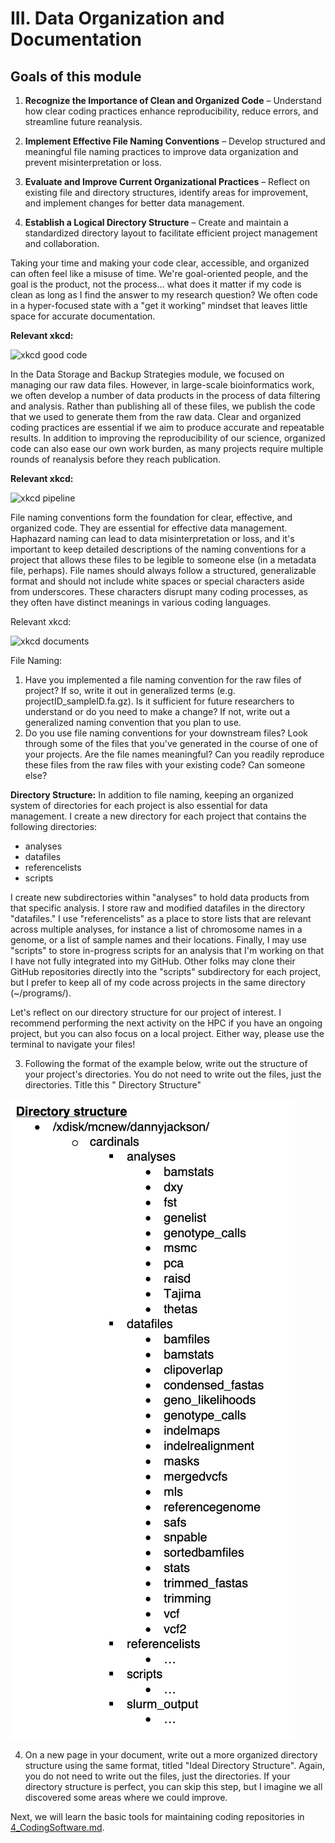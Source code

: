 # III. Data Organization and Documentation

## Goals of this module
1. **Recognize the Importance of Clean and Organized Code** – Understand how clear coding practices enhance reproducibility, reduce errors, and streamline future reanalysis.

2. **Implement Effective File Naming Conventions** – Develop structured and meaningful file naming practices to improve data organization and prevent misinterpretation or loss.

3. **Evaluate and Improve Current Organizational Practices** – Reflect on existing file and directory structures, identify areas for improvement, and implement changes for better data management.

4. **Establish a Logical Directory Structure** – Create and maintain a standardized directory layout to facilitate efficient project management and collaboration.

Taking your time and making your code clear, accessible, and organized can often feel like a misuse of time. We're goal-oriented people, and the goal is the product, not the process... what does it matter if my code is clean as long as I find the answer to my research question? We often code in a hyper-focused state with a "get it working" mindset that leaves little space for accurate documentation. 

**Relevant xkcd:**

![xkcd good code](https://imgs.xkcd.com/comics/good_code.png)

In the Data Storage and Backup Strategies module, we focused on managing our raw data files. However, in large-scale bioinformatics work, we often develop a number of data products in the process of data filtering and analysis. Rather than publishing all of these files, we publish the code that we used to generate them from the raw data. Clear and organized coding practices are essential if we aim to produce accurate and repeatable results. In addition to improving the reproducibility of our science, organized code can also ease our own work burden, as many projects require multiple rounds of reanalysis before they reach publication.

**Relevant xkcd:**

![xkcd pipeline](https://imgs.xkcd.com/comics/data_pipeline.png)

File naming conventions form the foundation for clear, effective, and organized code. They are essential for effective data management. Haphazard naming can lead to data misinterpretation or loss, and it's important to keep detailed descriptions of the naming conventions for a project that allows these files to be legible to someone else (in a metadata file, perhaps). File names should always follow a structured, generalizable format and should not include white spaces or special characters aside from underscores. These characters disrupt many coding processes, as they often have distinct meanings in various coding languages.

Relevant xkcd:

![xkcd documents](https://imgs.xkcd.com/comics/documents.png)

File Naming:
1.	Have you implemented a file naming convention for the raw files of project? If so, write it out in generalized terms (e.g. projectID_sampleID.fa.gz). Is it sufficient for future researchers to understand or do you need to make a change? If not, write out a generalized naming convention that you plan to use.
2.  Do you use file naming conventions for your downstream files? Look through some of the files that you've generated in the course of one of your projects. Are the file names meaningful? Can you readily reproduce these files from the raw files with your existing code? Can someone else?


**Directory Structure:**
In addition to file naming, keeping an organized system of directories for each project is also essential for data management. I create a new directory for each project that contains the following directories:
   - analyses
   - datafiles
   - referencelists
   - scripts  

I create new subdirectories within "analyses" to hold data products from that specific analysis. I store raw and modified datafiles in the directory "datafiles." I use "referencelists" as a place to store lists that are relevant across multiple analyses, for instance a list of chromosome names in a genome, or a list of sample names and their locations. Finally, I may use "scripts" to store in-progress scripts for an analysis that I'm working on that I have not fully integrated into my GitHub. Other folks may clone their GitHub repositories directly into the "scripts" subdirectory for each project, but I prefer to keep all of my code across projects in the same directory (~/programs/).

Let's reflect on our directory structure for our project of interest. I recommend performing the next activity on the HPC if you have an ongoing project, but you can also focus on a local project. Either way, please use the terminal to navigate your files!

3. Following the format of the example below, write out the structure of your project's directories. You do not need to write out the files, just the directories. Title this "<DATE> <Project Name> Directory Structure"

![diagram of directory structure](https://github.com/dannyjackson/BioinformaticsWorkshop/blob/main/images/Directory_Structure.png)


4.	On a new page in your document, write out a more organized directory structure using the same format, titled "Ideal <Project Name> Directory Structure". Again, you do not need to write out the files, just the directories. If your directory structure is perfect, you can skip this step, but I imagine we all discovered some areas where we could improve. 

Next, we will learn the basic tools for maintaining coding repositories in [4_CodingSoftware.md](https://github.com/dannyjackson/BioinformaticsWorkshop/blob/main/4_CodingSoftware.md).
